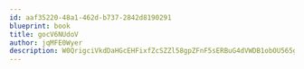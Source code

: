 ```yaml
---
id: aaf35220-48a1-462d-b737-2842d8190291
blueprint: book
title: gocV6NUdoV
author: jqMFE0Wyer
description: W0QrigciVkdDaHGcEHFixfZcSZZl58gpZFnF5sERBuG4dVWDB1obOU565gucHz3uxM5qErI8fexM4D88j8lyuNste6PzyBykp8Tz
---
```

